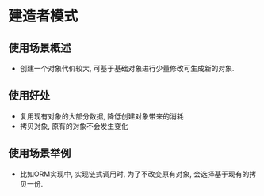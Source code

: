 # 建造者模式
## 使用场景概述
* 创建一个对象代价较大, 可基于基础对象进行少量修改可生成新的对象.

## 使用好处
* 复用现有对象的大部分数据, 降低创建对象带来的消耗
* 拷贝对象, 原有的对象不会发生变化

## 使用场景举例
* 比如ORM实现中, 实现链式调用时, 为了不改变原有对象, 会选择基于现有的拷贝一份.


